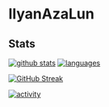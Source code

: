 # IlyanAzaLun
## Stats
[![github stats](https://github-readme-stats.vercel.app/api?username=IlyanAzaLun&show_icons=true&hide=&count_private=true&title_color=4F5D95&text_color=ffffff&icon_color=4F5D95&bg_color=151515&&show_icons=true)](https://git.io/streak-stats)
[![languages](https://github-readme-stats.vercel.app/api/top-langs/?username=IlyanAzaLun&theme=dark&radius=10&bg_color=151515&title_color=4F5D95&hide=javascript,html,css,scss)](https://github.com/anuraghazra/github-readme-stats)

[![GitHub Streak](https://github-readme-streak-stats.herokuapp.com?user=IlyanAzaLun&theme=dark&bg_color=151515&ring=4F5D95&fire=4F5D95&currStreakNum&currStreakLabel=4F5D95)](https://git.io/streak-stats)

[![activity](https://activity-graph.herokuapp.com/graph?username=IlyanAzaLun&bg_color=151515&radius=5&color=ffffff&line=4F5D95&point=ffffff&area_color=1c1917&area=true&&custom_title=GitHub%20Commits%20Graph)](https://git.io/streak-stats)
